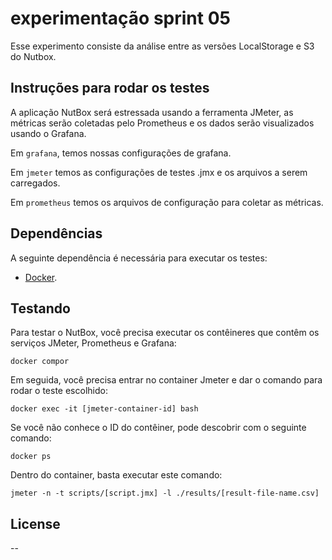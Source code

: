 # experimentação sprint 05

Esse experimento consiste da análise entre as versões LocalStorage e S3 do Nutbox. 

## Instruções para rodar os testes

A aplicação NutBox será estressada usando a ferramenta JMeter, as métricas serão coletadas pelo Prometheus e os dados serão visualizados usando o Grafana.

Em `grafana`, temos nossas configurações de grafana.

Em `jmeter` temos as configurações de testes .jmx e os arquivos a serem carregados.

Em `prometheus` temos os arquivos de configuração para coletar as métricas.

## Dependências
A seguinte dependência é necessária para executar os testes:

- [Docker](https://docs.docker.com/engine/).

## Testando
Para testar o NutBox, você precisa executar os contêineres que contêm os serviços JMeter, Prometheus e Grafana:
```
docker compor
```

Em seguida, você precisa entrar no container Jmeter e dar o comando para rodar o teste escolhido:
```
docker exec -it [jmeter-container-id] bash
```

Se você não conhece o ID do contêiner, pode descobrir com o seguinte comando:
```
docker ps
```

Dentro do container, basta executar este comando:
```
jmeter -n -t scripts/[script.jmx] -l ./results/[result-file-name.csv]
```

## License

--
